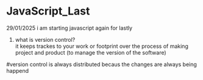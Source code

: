 # JavaScript_Last
29/01/2025
i am starting javascript again for lastly
1. what is version control? <br>
it keeps trackes to your work or footprint over the process of making project and product
(to manage the version of the software)

#version control is always distributed becaus the changes are always being happend